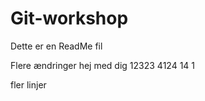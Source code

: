 
# Git-workshop

Dette er en ReadMe fil

Flere ændringer hej med dig 
12323
4124
14
1



fler linjer